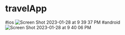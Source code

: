 # travelApp
#ios
![Screen Shot 2023-01-28 at 9 39 37 PM](https://user-images.githubusercontent.com/111683542/215287558-069715b7-9538-4ff0-a11a-f8febd3c8f7b.png)
#android
![Screen Shot 2023-01-28 at 9 40 06 PM](https://user-images.githubusercontent.com/111683542/215287582-8b8dd8ee-d4f1-45c7-9676-0406b88c897b.png)
